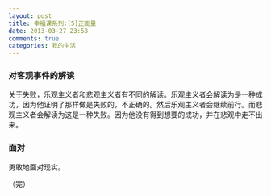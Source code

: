```yaml
---
layout: post
title: 幸福课系列:[5]正能量
date: 2013-03-27 23:58
comments: true
categories: 我的生活
---
```

### 对客观事件的解读
关于失败，乐观主义者和悲观主义者有不同的解读。乐观主义者会解读为是一种成功，因为他证明了那样做是失败的，不正确的。然后乐观主义者会继续前行。而悲观主义者会解读为这是一种失败。因为他没有得到想要的成功，并在悲观中走不出来。

### 面对
勇敢地面对现实。

（完）
